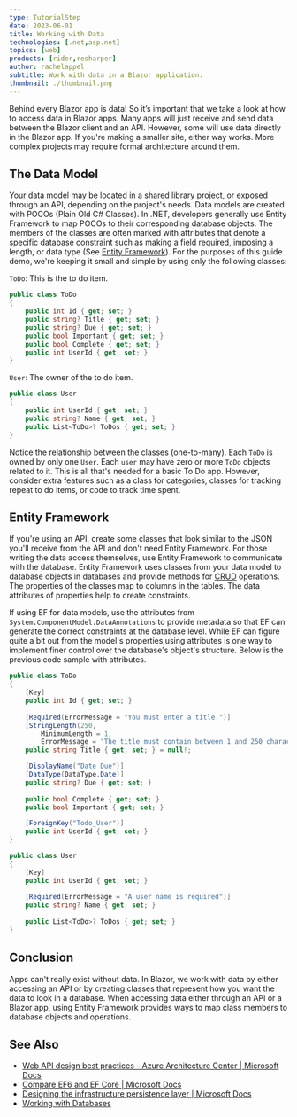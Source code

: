 ```yaml
---
type: TutorialStep
date: 2023-06-01
title: Working with Data
technologies: [.net,asp.net]
topics: [web]
products: [rider,resharper]
author: rachelappel
subtitle: Work with data in a Blazor application.
thumbnail: ./thumbnail.png
---
```


Behind every Blazor app is data! So it’s important that we take a look at how to access data in Blazor apps. 
Many apps will just receive and send data between the Blazor client and an API. However, some will use data directly in the Blazor app. If you're making a smaller site, either way works. More complex projects may require formal architecture around them.

## The Data Model

Your data model may be located in a shared library project, or exposed through an API, depending on the project's needs. Data models are created with POCOs (Plain Old C# Classes). In .NET, developers generally use Entity Framework to map POCOs to their corresponding database objects. The members of the classes are often marked with attributes that denote a specific database constraint such as making a field required, imposing a length, or data type (See [Entity Framework](#entity-framework)). 
For the purposes of this guide demo, we're keeping it small and simple by using only the following classes:

`ToDo`: This is the to do item.

```cs
public class ToDo
{
    public int Id { get; set; }
    public string? Title { get; set; }
    public string? Due { get; set; }
    public bool Important { get; set; }
    public bool Complete { get; set; }
    public int UserId { get; set; }
}
```

`User`: The owner of the to do item. 

```cs
public class User
{
    public int UserId { get; set; }
    public string? Name { get; set; }
    public List<ToDo>? ToDos { get; set; }
}
```

Notice the relationship between the classes (one-to-many). Each `ToDo` is owned by only one `User`. Each `user` may have zero or more `ToDo` objects related to it. This is all that's needed for a basic To Do app. 
However, consider extra features such as a class for categories, classes for tracking repeat to do items, or code to track time spent.

## Entity Framework

If you're using an API, create some classes that look similar to the JSON you'll receive from the API and don't need Entity Framework. For those writing the data access themselves, use Entity Framework to communicate with the database.
Entity Framework uses classes from your data model to database objects in databases and provide methods for [CRUD](https://en.wikipedia.org/wiki/Create,_read,_update_and_delete) operations. The properties of the classes map to columns in the tables. The data attributes of properties help to create constraints.

If using EF for data models, use the attributes from `System.ComponentModel.DataAnnotations` to provide metadata so that EF can generate the correct constraints at the database level. 
While EF can figure quite a bit out from the model's properties,using attributes is one way to implement finer control over the database's object's structure. Below is the previous code sample with attributes. 

```cs 
public class ToDo
{
    [Key]
    public int Id { get; set; }
    
    [Required(ErrorMessage = "You must enter a title.")]
    [StringLength(250, 
        MinimumLength = 1, 
        ErrorMessage = "The title must contain between 1 and 250 characters.")]
    public string Title { get; set; } = null!;

    [DisplayName("Date Due")]
    [DataType(DataType.Date)]
    public string? Due { get; set; }
    
    public bool Complete { get; set; }
    public bool Important { get; set; }

    [ForeignKey("Todo_User")]
    public int UserId { get; set; }
}

public class User
{
    [Key]
    public int UserId { get; set; }
    
    [Required(ErrorMessage = "A user name is required")]
    public string? Name { get; set; }
    
    public List<ToDo>? ToDos { get; set; }
}
```

## Conclusion
Apps can't really exist without data. In Blazor, we work with data by either accessing an API or by creating classes that represent how you want the data to look in a database. 
When accessing data either through an API or a Blazor app, using Entity Framework provides ways to map class members to database objects and operations. 

## See Also

- [Web API design best practices - Azure Architecture Center | Microsoft Docs](https://docs.microsoft.com/en-us/azure/architecture/best-practices/api-design)
- [Compare EF6 and EF Core | Microsoft Docs](https://docs.microsoft.com/en-us/ef/efcore-and-ef6/)
- [Designing the infrastructure persistence layer | Microsoft Docs](https://docs.microsoft.com/en-us/dotnet/architecture/microservices/microservice-ddd-cqrs-patterns/infrastructure-persistence-layer-design)
- [Working with Databases](https://www.jetbrains.com/dotnet/guide/tutorials/resharper-to-rider/working-with-databases/)